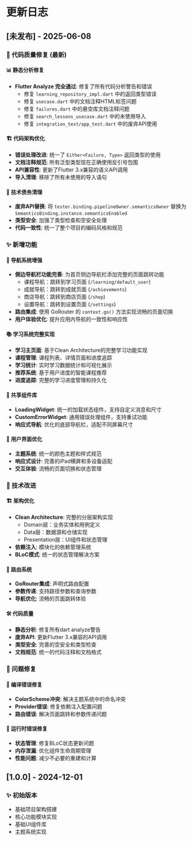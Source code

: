 # 更新日志

## [未发布] - 2025-06-08

### 🔧 代码质量修复 (最新)

#### 📊 静态分析修复
- **Flutter Analyze 完全通过**: 修复了所有代码分析警告和错误
  - 修复 `learning_repository_impl.dart` 中的返回类型错误
  - 修复 `usecase.dart` 中的文档注释HTML标签问题
  - 修复 `failures.dart` 中的悬空库文档注释问题
  - 修复 `search_lessons_usecase.dart` 中的未使用导入
  - 修复 `integration_test/app_test.dart` 中的废弃API使用

#### 🏗️ 代码架构优化
- **错误处理改进**: 统一了 `Either<Failure, Type>` 返回类型的使用
- **文档注释规范**: 所有泛型类型现在正确使用反引号包围
- **API兼容性**: 更新了Flutter 3.x兼容的语义API调用
- **导入清理**: 移除了所有未使用的导入语句

#### 📝 技术债务清理
- **废弃API替换**: 将 `tester.binding.pipelineOwner.semanticsOwner` 替换为 `SemanticsBinding.instance.semanticsEnabled`
- **类型安全**: 加强了类型检查和空安全处理
- **代码一致性**: 统一了整个项目的编码风格和规范

### ✨ 新增功能

#### 🧭 导航系统增强
- **侧边导航栏功能完善**: 为首页侧边导航栏添加完整的页面跳转功能
  - 课程导航：跳转到学习页面 (`/learning/default_user`)
  - 成就导航：跳转到成就页面 (`/achievements`)
  - 商店导航：跳转到商店页面 (`/shop`)
  - 设置导航：跳转到设置页面 (`/settings`)
- **路由集成**: 使用 GoRouter 的 `context.go()` 方法实现流畅的页面切换
- **用户体验优化**: 提升应用内导航的一致性和响应性

#### 📚 学习系统完整实现
- **学习主页面**: 基于Clean Architecture的完整学习功能实现
- **课程管理**: 课程列表、详情页面和进度追踪
- **学习统计**: 实时学习数据统计和可视化展示
- **推荐系统**: 基于用户进度的智能课程推荐
- **进度追踪**: 完整的学习进度管理和持久化

#### 🧩 共享组件库
- **LoadingWidget**: 统一的加载状态组件，支持自定义消息和尺寸
- **CustomErrorWidget**: 通用错误处理组件，支持重试功能
- **响应式导航**: 优化的底部导航栏，适配不同屏幕尺寸

#### 🎨 用户界面优化
- **主题系统**: 统一的颜色主题和样式规范
- **响应式设计**: 完善的iPad横屏和多设备适配
- **交互体验**: 流畅的页面切换和状态管理

### 🔧 技术改进

#### 🏗️ 架构优化
- **Clean Architecture**: 完整的分层架构实现
  - Domain层：业务实体和用例定义
  - Data层：数据源和仓储实现
  - Presentation层：UI组件和状态管理
- **依赖注入**: 模块化的依赖管理系统
- **BLoC模式**: 统一的状态管理解决方案

#### 📱 路由系统
- **GoRouter集成**: 声明式路由配置
- **参数传递**: 支持路径参数和查询参数
- **导航优化**: 流畅的页面跳转体验

#### 🛠️ 代码质量
- **静态分析**: 修复所有dart analyze警告
- **废弃API**: 更新Flutter 3.x兼容的API调用
- **类型安全**: 完善的空安全和类型检查
- **文档规范**: 统一的代码注释和文档格式

### 🐛 问题修复

#### 🔧 编译错误修复
- **ColorScheme冲突**: 解决主题系统中的命名冲突
- **Provider错误**: 修复依赖注入配置问题
- **路由错误**: 解决页面跳转和参数传递问题

#### 📱 运行时错误修复
- **状态管理**: 修复BLoC状态更新问题
- **内存泄漏**: 优化组件生命周期管理
- **性能问题**: 减少不必要的重建和计算

## [1.0.0] - 2024-12-01

### ✨ 初始版本
- 基础项目架构搭建
- 核心功能模块实现
- 基础UI组件库
- 主题系统实现